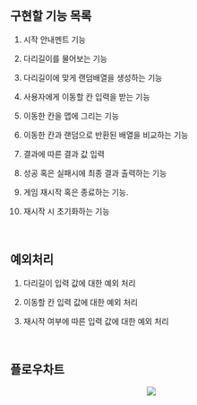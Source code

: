 ## 구현할 기능 목록

1. 시작 안내멘트 기능 

2. 다리길이를 물어보는 기능 

3. 다리길이에 맞게 랜덤배열을 생성하는 기능 

4. 사용자에게 이동할 칸 입력을 받는 기능 

5. 이동한 칸을 맵에 그리는 기능 

6. 이동한 칸과 랜덤으로 반환된 배열을 비교하는 기능 

7. 결과에 따른 결과 값 입력

8. 성공 혹은 실패시에 최종 결과 출력하는 기능 

9. 게임 재시작 혹은 종료하는 기능. 

10. 재시작 시 초기화하는 기능

<br>

## 예외처리

1. 다리길이 입력 값에 대한 예외 처리 

2. 이동할 칸 입력 값에 대한 예외 처리

3. 재시작 여부에 따른 입력 값에 대한 예외 처리

<br>

## 플로우차트

<div align="center" w="300px">


  [![](https://mermaid.ink/img/pako:eNp1ktFuwiAUhl-FcK0v0IslKlPn5pLpsqh0F6QcW5ICDdAlpvjuoxQzG7NekOb7Tz849HS40BxwhkvDmgp9klyh8Myodcy4bzSdPvm5EbwE9AaqdJVH8-6L1YIzJ7S6DuXzvg75M6st-Nu3o8iZFvyCSv0DKVgMQZITYaDojR6RRz-5948s5E5_pI0RyqEta1J6jOmhE3Ynysqh2TtBwhKtIIkP_4oPd-Il3YFt61tLyxit6L4tCrB2RNd0yUSd0HpwFFpKprg_PTZ2ihUb-tGKm31AL2FLZy6JvUQ2Ot8molf6rHgiqwfyt-IJlmAkEzz86q4nOXYVSMhxFl45nFnoL8e5uoZS1jq9v6gCZ337E9w24dBABAtDInEWb2uCgQunzXYYnzhF119n8bev?type=png)](https://mermaid-js.github.io/mermaid-live-editor/edit#pako:eNp1ktFuwiAUhl-FcK0v0IslKlPn5pLpsqh0F6QcW5ICDdAlpvjuoxQzG7NekOb7Tz849HS40BxwhkvDmgp9klyh8Myodcy4bzSdPvm5EbwE9AaqdJVH8-6L1YIzJ7S6DuXzvg75M6st-Nu3o8iZFvyCSv0DKVgMQZITYaDojR6RRz-5948s5E5_pI0RyqEta1J6jOmhE3Ynysqh2TtBwhKtIIkP_4oPd-Il3YFt61tLyxit6L4tCrB2RNd0yUSd0HpwFFpKprg_PTZ2ihUb-tGKm31AL2FLZy6JvUQ2Ot8molf6rHgiqwfyt-IJlmAkEzz86q4nOXYVSMhxFl45nFnoL8e5uoZS1jq9v6gCZ337E9w24dBABAtDInEWb2uCgQunzXYYnzhF119n8bev)

</div>
